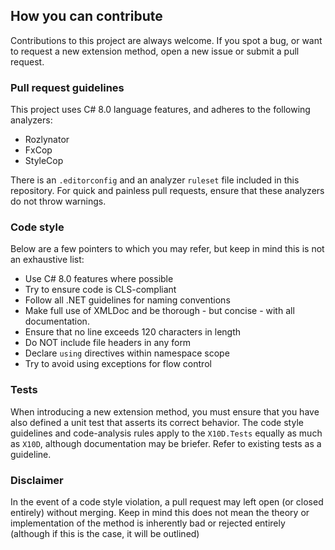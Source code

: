## How you can contribute
Contributions to this project are always welcome. If you spot a bug, or want to request a new extension method, open a new issue or submit a pull request.

### Pull request guidelines
This project uses C# 8.0 language features, and adheres to the following analyzers:

- Rozlynator
- FxCop
- StyleCop

There is an `.editorconfig` and an analyzer `ruleset` file included in this repository. For quick and painless pull requests, ensure that these analyzers do not throw warnings.

### Code style
Below are a few pointers to which you may refer, but keep in mind this is not an exhaustive list:

- Use C# 8.0 features where possible
- Try to ensure code is CLS-compliant
- Follow all .NET guidelines for naming conventions
- Make full use of XMLDoc and be thorough - but concise - with all documentation.
- Ensure that no line exceeds 120 characters in length
- Do NOT include file headers in any form
- Declare `using` directives within namespace scope
- Try to avoid using exceptions for flow control

### Tests
When introducing a new extension method, you must ensure that you have also defined a unit test that asserts its correct behavior. The code style guidelines and code-analysis rules apply to the `X10D.Tests` equally as much as `X10D`, although documentation may be briefer. Refer to existing tests as a guideline.

### Disclaimer
In the event of a code style violation, a pull request may left open (or closed entirely) without merging. Keep in mind this does not mean the theory or implementation of the method is inherently bad or rejected entirely (although if this is the case, it will be outlined)